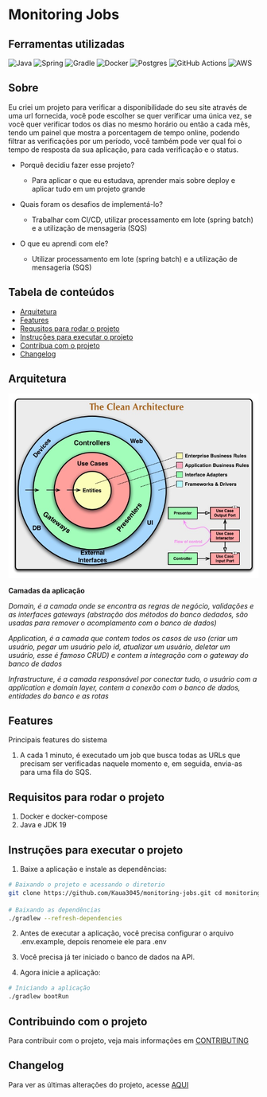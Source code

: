 # Monitoring Jobs

## Ferramentas utilizadas
![Java](https://img.shields.io/badge/java-%23ED8B00.svg?style=for-the-badge&logo=java&logoColor=white)
![Spring](https://img.shields.io/badge/spring-%236DB33F.svg?style=for-the-badge&logo=spring&logoColor=white)
![Gradle](https://img.shields.io/badge/Gradle-02303A.svg?style=for-the-badge&logo=Gradle&logoColor=white)
![Docker](https://img.shields.io/badge/docker-%230db7ed.svg?style=for-the-badge&logo=docker&logoColor=white)
![Postgres](https://img.shields.io/badge/postgres-%23316192.svg?style=for-the-badge&logo=postgresql&logoColor=white)
![GitHub Actions](https://img.shields.io/badge/github%20actions-%232671E5.svg?style=for-the-badge&logo=githubactions&logoColor=white)
![AWS](https://img.shields.io/badge/AWS-%23FF9900.svg?style=for-the-badge&logo=amazon-aws&logoColor=white)

## Sobre

Eu criei um projeto para verificar a disponibilidade do seu site através de uma url fornecida, você pode escolher se quer verificar uma única vez, se você quer verificar todos os dias no mesmo horário ou então a cada mês, tendo um painel que mostra a porcentagem de tempo online, podendo filtrar as verificações por um período, você também pode ver qual foi o tempo de resposta da sua aplicação, para cada verificação e o status.

- Porquê decidiu fazer esse projeto?
  - Para aplicar o que eu estudava, aprender mais sobre deploy e aplicar tudo em um projeto grande

- Quais foram os desafios de implementá-lo?
  - Trabalhar com CI/CD, utilizar processamento em lote (spring batch) e a utilização de mensageria (SQS)

- O que eu aprendi com ele?
  - Utilizar processamento em lote (spring batch) e a utilização de mensageria (SQS)

## Tabela de conteúdos

- [Arquitetura](#arquitetura)
- [Features](#features)
- [Requsitos para rodar o projeto](#requisitos)
- [Instruções para executar o projeto](#instruções-para-executar-o-projeto)
- [Contribua com o projeto](#contribuindo-com-o-projeto)
- [Changelog](#changelog)

## Arquitetura

![Circulo da clean architecture](doc/imagens/clean-arch-circle)

**Camadas da aplicação**

*Domain, é a camada onde se encontra as regras de negócio, validações e as interfaces gateways (abstração dos métodos do banco dedados, são usadas para remover o acomplamento com o banco de dados)*

*Application, é a camada que contem todos os casos de uso (criar um usuário, pegar um usuário pelo id, atualizar um usuário, deletar um usuário, esse é famoso CRUD) e contem a integração com o gateway do banco de dados*

*Infrastructure, é a camada responsável por conectar tudo, o usuário com a application e domain layer, contem a conexão com o banco de dados, entidades do banco e as rotas*

## Features

Principais features do sistema

1. A cada 1 minuto, é executado um job que busca todas as URLs que precisam ser verificadas naquele momento e, em seguida, envia-as para uma fila do SQS.

## Requisitos para rodar o projeto

1. Docker e docker-compose
2. Java e JDK 19

## Instruções para executar o projeto

1. Baixe a aplicação e instale as dependências:
```bash
# Baixando o projeto e acessando o diretorio
git clone https://github.com/Kaua3045/monitoring-jobs.git cd monitoring-jobs

# Baixando as dependências
./gradlew --refresh-dependencies  
```

2. Antes de executar a aplicação, você precisa configurar o arquivo .env.example, depois renomeie ele para .env

3. Você precisa já ter iniciado o banco de dados na API.

4. Agora inicie a aplicação:
```bash
# Iniciando a aplicação
./gradlew bootRun
```

## Contribuindo com o projeto

Para contribuir com o projeto, veja mais informações em [CONTRIBUTING](doc/CONTRIBUTING.md)

## Changelog

Para ver as últimas alterações do projeto, acesse [AQUI](doc/changelog.md)
